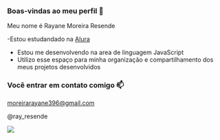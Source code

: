 ### Boas-vindas ao meu perfil 🌙

Meu nome é Rayane Moreira Resende

-Estou estudandado na [Alura](https://www.alura.com.br)
- Estou me desenvolvendo na area de linguagem JavaScript
- Utilizo esse espaço para minha organização e compartilhamento dos meus projetos desenvolvidos

 ### Você entrar em contato comigo 📫

 moreirarayane396@gmail.com
 
 @ray_resende

![](https://media1.tenor.com/m/YYOB4wQR34gAAAAC/coquette.gif)
